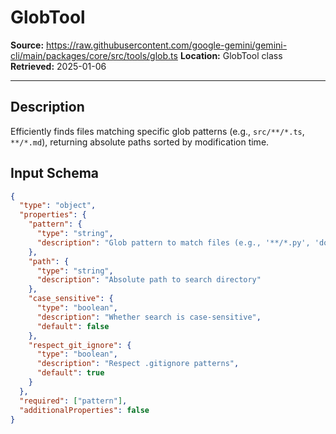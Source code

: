 # GlobTool

**Source:** https://raw.githubusercontent.com/google-gemini/gemini-cli/main/packages/core/src/tools/glob.ts
**Location:** GlobTool class
**Retrieved:** 2025-01-06

---

## Description

Efficiently finds files matching specific glob patterns (e.g., `src/**/*.ts`, `**/*.md`), returning absolute paths sorted by modification time.

## Input Schema

```json
{
  "type": "object",
  "properties": {
    "pattern": {
      "type": "string",
      "description": "Glob pattern to match files (e.g., '**/*.py', 'docs/*.md')"
    },
    "path": {
      "type": "string",
      "description": "Absolute path to search directory"
    },
    "case_sensitive": {
      "type": "boolean",
      "description": "Whether search is case-sensitive",
      "default": false
    },
    "respect_git_ignore": {
      "type": "boolean",
      "description": "Respect .gitignore patterns",
      "default": true
    }
  },
  "required": ["pattern"],
  "additionalProperties": false
}
```